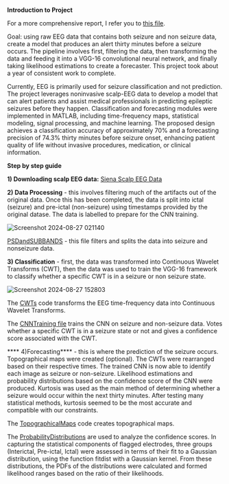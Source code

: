 ****Introduction to Project****

For a more comprehensive report, I refer you to [this file](https://github.com/radielazazy/CNN-Seizure-Forecaster/blob/main/CNN-Seizure-Forecaster-Report.pdf).

Goal: using raw EEG data that contains both seizure and non seizure data, create a model that produces an alert thirty minutes before a seizure occurs. The pipeline involves first, filtering the data, then transforming the data and feeding it into a VGG-16 convolutional neural network, and finally taking likelihood estimations to create a forecaster. This project took about a year of consistent work to complete.

Currently, EEG is primarily used for seizure classification
and not prediction. The project leverages noninvasive
scalp-EEG data to develop a model that can alert
patients and assist medical professionals in predicting
epileptic seizures before they happen. Classification and
forecasting modules were implemented in MATLAB,
including time-frequency maps, statistical modeling,
signal processing, and machine learning. The proposed
design achieves a classification accuracy of
approximately 70% and a forecasting precision of 74.3%
thirty minutes before seizure onset, enhancing patient
quality of life without invasive procedures, medication,
or clinical information.


****Step by step guide****

****1) Downloading scalp EEG data:**** [Siena Scalp EEG Data](https://physionet.org/content/siena-scalp-eeg/1.0.0/)


****2) Data Processing**** - this involves filtering much of the artifacts out of the original data. Once this has been completed, the data is split into ictal (seizure) and pre-ictal (non-seizure) using timestamps provided by the original datase. The data is labelled to prepare for the CNN training.

  ![Screenshot 2024-08-27 021140](https://github.com/user-attachments/assets/d584db19-9e5b-4ca4-aae9-a2b125e4d521)

  [PSDandSUBBANDS](https://github.com/radielazazy/CNN-Seizure-Forecaster/blob/main/PSDandSUBBANDS.m) - this file filters and splits the data into seizure and nonseizure data.

****3) Classification**** - first, the data was transformed into Continuous Wavelet Transforms (CWT), then the data was used to train the VGG-16 framework to classify whether a specific CWT is in a seizure or non seizure state.

  ![Screenshot 2024-08-27 152803](https://github.com/user-attachments/assets/4ba9a576-8021-42fe-bde9-2667402e8511)

The [CWTs](https://github.com/radielazazy/CNN-Seizure-Forecaster/blob/main/CWTs.m) code transforms the EEG time-frequency data into Continuous Wavelet Transforms.

The [CNNTraining file](https://github.com/radielazazy/CNN-Seizure-Forecaster/blob/main/CNNTraining.m) trains the CNN on seizure and non-seizure data. Votes whether a specific CWT is in a seizure state or not and gives a confidence score associated with the CWT.

**** 4)Forecasting**** - this is where the prediction of the seizure occurs. Topographical maps were created (optional). The CWTs were rearranged based on their respective times. The trained CNN is now able to identify each image as seizure or non-seizure. Likelihood estimations and probability distributions based on the confidence score of the CNN were produced. Kurtosis was used as the main method of determining whether a seizure would occur within the next thirty minutes. After testing many statistical methods, kurtosis seemed to be the most accurate and compatible with our constraints.

The [TopographicalMaps](https://github.com/radielazazy/CNN-Seizure-Forecaster/blob/main/TopographicalMaps.m) code creates topographical maps.

The [ProbabilityDistributions](https://github.com/radielazazy/CNN-Seizure-Forecaster/blob/main/ProbabilityDistributions.m) are used to analyze the confidence scores. In capturing the statistical components of flagged electrodes, three groups (Interictal,
 Pre-ictal, Ictal) were assessed in terms of their fit to a Gaussian distribution, using the function
 fitdist with a Gaussian kernel. From these distributions, the PDFs of the distributions were
 calculated and formed likelihood ranges based on the ratio of their likelihoods. 














